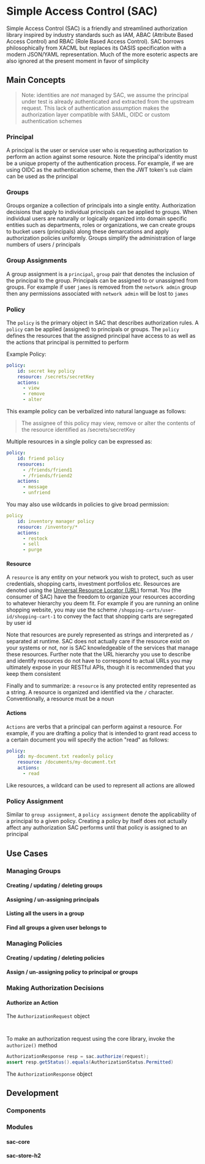 # Simple Access Control (SAC)

Simple Access Control (SAC) is a friendly and streamlined authorization library inspired by industry standards such as IAM, ABAC (Attribute Based Access Control) and RBAC (Role Based Access Control). SAC borrows philosophically from XACML but replaces its OASIS specification with a modern JSON/YAML representation. Much of the more esoteric aspects are also ignored at the present moment in favor of simplicity

## Main Concepts

 > Note: identities are _not_ managed by SAC, we assume the principal under test is already authenticated and extracted from the upstream request. This lack of authentication assumption makes the authorization layer compatible with SAML, OIDC or custom authentication schemes

### Principal

A principal is the user or service user who is requesting authorization to perform an action against some resource. Note the principal's identity must be a unique property of the authentication process. For example, if we are using OIDC as the authentication scheme, then the JWT token's `sub` claim can be used as the principal

### Groups

Groups organize a collection of principals into a single entity. Authorization decisions that apply to individual principals can be applied to groups. When individual users are naturally or logically organized into domain specific entities such as departments, roles or organizations, we can create groups to bucket users (principals) along these demarcations and apply authorization policies uniformly. Groups simplify the administration of large numbers of users / principals

### Group Assignments

A group assignment is a `principal`, `group` pair that denotes the inclusion of the principal to the group. Principals can be assigned to or unassigned from groups. For example if user `james` is removed from the `network admin` group then any permissions associated with `network admin` will be lost to `james` 

### Policy

The `policy` is the primary object in SAC that describes authorization rules. A `policy` can be applied (assigned) to principals or groups. The `policy` defines the resources that the assigned principal have access to as well as the actions that principal is permitted to perform

Example Policy:
```yaml
policy:
    id: secret key policy
    resource: /secrets/secretKey
    actions:
      - view
      - remove
      - alter
``` 

This example policy can be verbalized into natural language as follows:

 > The assignee of this policy may view, remove or alter the contents of the resource 
 identified as /secrets/secretKey

Multiple resources in a single policy can be expressed as:
```yaml
policy:
    id: friend policy
    resources:
      - /friends/friend1
      - /friends/friend2
    actions:
      - message
      - unfriend
``` 

You may also use wildcards in policies to give broad permission:

```yaml
policy
    id: inventory manager policy
    resource: /inventory/*
    actions:
      - restock
      - sell
      - purge
```

#### Resource

A `resource` is any entity on your network you wish to protect, such as user credentials, shopping carts, investment portfolios etc. Resources are denoted using the [Universal Resource Locator (URL)](https://en.wikipedia.org/wiki/URL) format. You (the consumer of SAC) have the freedom to organize your resources according to whatever hierarchy you deem fit. For example if you are running an online shopping website, you may use the scheme `/shopping-carts/user-id/shopping-cart-1` to convey the fact that shopping carts are segregated by user id

Note that resources are purely represented as strings and interpreted as `/` separated at runtime. SAC does not actually care if the resource exist on your systems or not, nor is SAC knowledgeable of the services that manage these resources. Further note that the URL hierarchy you use to describe and identify resources do not have to correspond to actual URLs you may ultimately expose in your RESTful APIs, though it is recommended that you keep them consistent

Finally and to summarize: a `resource` is any protected entity represented as a string. A resource is organized and identified via the `/` character. Conventionally, a resource must be a noun

#### Actions

`Actions` are verbs that a principal can perform against a resource. For example, if you are drafting a policy that is intended to grant read access to a certain document you will specify the action "read" as follows:

```yaml
policy:
    id: my-document.txt readonly policy
    resource: /documents/my-document.txt
    actions:
      - read
```

Like resources, a wildcard can be used to represent all actions are allowed

### Policy Assignment

Similar to `group assignment`, a `policy assignment` denote the applicability of a principal to a given policy. Creating a policy by itself does not actually affect any authorization SAC performs until that policy is assigned to an principal

## Use Cases

### Managing Groups

#### Creating / updating / deleting groups

#### Assigning / un-assigning principals

#### Listing all the users in a group

#### Find all groups a given user belongs to

### Managing Policies

#### Creating / updating / deleting policies

#### Assign / un-assigning policy to principal or groups

### Making Authorization Decisions

#### Authorize an Action

The `AuthorizationRequest` object

```yaml

```

```java

```

To make an authorization request using the core library, invoke the `authorize()` method

```java
AuthorizationResponse resp = sac.authorize(request);
assert resp.getStatus().equals(AuthorizationStatus.Permitted)
```

The `AuthorizationResponse` object

## Development

### Components

### Modules

#### sac-core

#### sac-store-h2